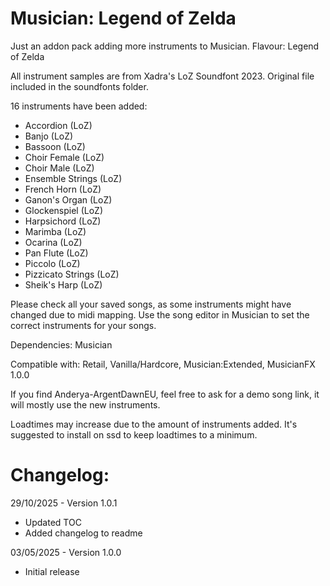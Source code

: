 # Musician: Legend of Zelda
Just an addon pack adding more instruments to Musician. Flavour: Legend of Zelda

All instrument samples are from Xadra's LoZ Soundfont 2023. Original file included in the soundfonts folder.

16 instruments have been added:

- Accordion (LoZ)
- Banjo (LoZ)
- Bassoon (LoZ)
- Choir Female (LoZ)
- Choir Male (LoZ)
- Ensemble Strings (LoZ)
- French Horn (LoZ)
- Ganon's Organ (LoZ)
- Glockenspiel (LoZ)
- Harpsichord (LoZ)
- Marimba (LoZ)
- Ocarina (LoZ)
- Pan Flute (LoZ)
- Piccolo (LoZ)
- Pizzicato Strings (LoZ)
- Sheik's Harp (LoZ)

Please check all your saved songs, as some instruments might have changed due to midi mapping. Use the song editor in Musician to set the correct instruments for your songs.

Dependencies: Musician

Compatible with: Retail, Vanilla/Hardcore, Musician:Extended, MusicianFX 1.0.0

If you find Anderya-ArgentDawnEU, feel free to ask for a demo song link, it will mostly use the new instruments.

Loadtimes may increase due to the amount of instruments added. It's suggested to install on ssd to keep loadtimes to a minimum.


# Changelog:
29/10/2025 - Version 1.0.1
- Updated TOC
- Added changelog to readme

03/05/2025 - Version 1.0.0
- Initial release